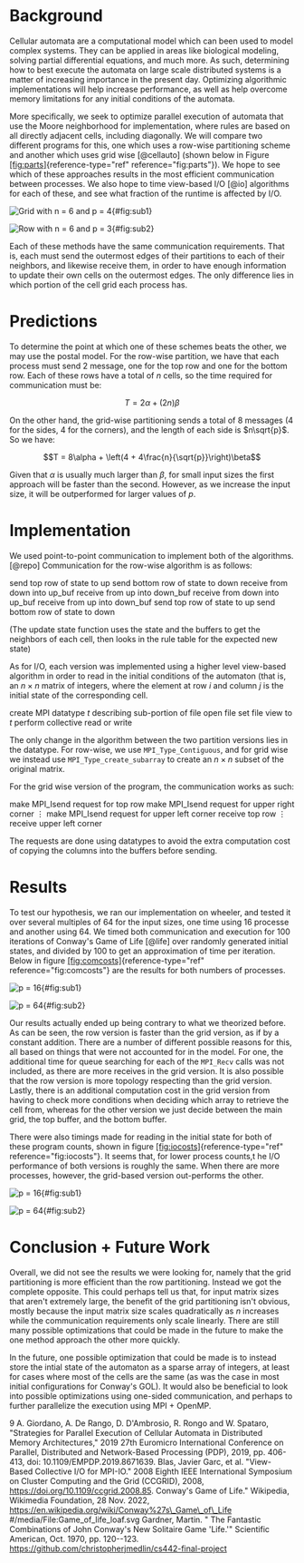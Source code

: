 Background
==========

Cellular automata are a computational model which can been used to model
complex systems. They can be applied in areas like biological modeling,
solving partial differential equations, and much more. As such,
determining how to best execute the automata on large scale distributed
systems is a matter of increasing importance in the present day.
Optimizing algorithmic implementations will help increase performance,
as well as help overcome memory limitations for any initial conditions
of the automata.

More specifically, we seek to optimize parallel execution of automata
that use the Moore neighborhood for implementation, where rules are
based on all directly adjacent cells, including diagonally. We will
compare two different programs for this, one which uses a row-wise
partitioning scheme and another which uses grid wise [@cellauto] (shown
below in Figure [\[fig:parts\]](#fig:parts){reference-type="ref"
reference="fig:parts"}). We hope to see which of these approaches
results in the most efficient communication between processes. We also
hope to time view-based I/O [@io] algorithms for each of these, and see
what fraction of the runtime is affected by I/O.

![Grid with $n = 6$ and $p = 4$](grid.png){#fig:sub1}

![Row with $n = 6$ and $p = 3$](row.png){#fig:sub2}

Each of these methods have the same communication requirements. That is,
each must send the outermost edges of their partitions to each of their
neighbors, and likewise receive them, in order to have enough
information to update their own cells on the outermost edges. The only
difference lies in which portion of the cell grid each process has.

Predictions
===========

To determine the point at which one of these schemes beats the other, we
may use the postal model. For the row-wise partition, we have that each
process must send 2 message, one for the top row and one for the bottom
row. Each of these rows have a total of $n$ cells, so the time required
for communication must be:

$$T = 2 \alpha + (2n)\beta$$

On the other hand, the grid-wise partitioning sends a total of 8
messages (4 for the sides, 4 for the corners), and the length of each
side is $n\sqrt{p}$. So we have:

$$T = 8\alpha + \left(4 + 4\frac{n}{\sqrt{p}}\right)\beta$$

Given that $\alpha$ is usually much larger than $\beta$, for small input
sizes the first approach will be faster than the second. However, as we
increase the input size, it will be outperformed for larger values of
$p$.

Implementation
==============

We used point-to-point communication to implement both of the
algorithms. [@repo] Communication for the row-wise algorithm is as
follows:

send top row of state to up send bottom row of state to down receive
from down into up\_buf receive from up into down\_buf receive from down
into up\_buf receive from up into down\_buf send top row of state to up
send bottom row of state to down

(The update state function uses the state and the buffers to get the
neighbors of each cell, then looks in the rule table for the expected
new state)

As for I/O, each version was implemented using a higher level view-based
algorithm in order to read in the initial conditions of the automaton
(that is, an $n \times n$ matrix of integers, where the element at row
$i$ and column $j$ is the initial state of the corresponding cell.

create MPI datatype $t$ describing sub-portion of file open file set
file view to $t$ perform collective read or write

The only change in the algorithm between the two partition versions lies
in the datatype. For row-wise, we use `MPI_Type_Contiguous`, and for
grid wise we instead use `MPI_Type_create_subarray` to create an
$n \times n$ subset of the original matrix.

For the grid wise version of the program, the communication works as
such:

make MPI\_Isend request for top row make MPI\_Isend request for upper
right corner $\vdots$ make MPI\_Isend request for upper left corner
receive top row $\vdots$ receive upper left corner

The requests are done using datatypes to avoid the extra computation
cost of copying the columns into the buffers before sending.

Results
=======

To test our hypothesis, we ran our implementation on wheeler, and tested
it over several multiples of 64 for the input sizes, one time using 16
processe and another using 64. We timed both communication and execution
for 100 iterations of Conway's Game of Life [@life] over randomly
generated initial states, and divided by 100 to get an approximation of
time per iteration. Below in figure
[\[fig:comcosts\]](#fig:comcosts){reference-type="ref"
reference="fig:comcosts"} are the results for both numbers of processes.

![$p = 16$](coms16.png){#fig:sub1}

![$p = 64$](coms64.png){#fig:sub2}

Our results actually ended up being contrary to what we theorized
before. As can be seen, the row version is faster than the grid version,
as if by a constant addition. There are a number of different possible
reasons for this, all based on things that were not accounted for in the
model. For one, the additional time for queue searching for each of the
`MPI_Recv` calls was not included, as there are more receives in the
grid version. It is also possible that the row version is more topology
respecting than the grid version. Lastly, there is an additional
computation cost in the grid version from having to check more
conditions when deciding which array to retrieve the cell from, whereas
for the other version we just decide between the main grid, the top
buffer, and the bottom buffer.

There were also timings made for reading in the initial state for both
of these program counts, shown in figure
[\[fig:iocosts\]](#fig:iocosts){reference-type="ref"
reference="fig:iocosts"}. It seems that, for lower process counts,t he
I/O performance of both versions is roughly the same. When there are
more processes, however, the grid-based version out-performs the other.

![$p = 16$](io16.png){#fig:sub1}

![$p = 64$](io64.png){#fig:sub2}

Conclusion + Future Work
========================

Overall, we did not see the results we were looking for, namely that the
grid partitioning is more efficient than the row partitioning. Instead
we got the complete opposite. This could perhaps tell us that, for input
matrix sizes that aren't extremely large, the benefit of the grid
partitioning isn't obvious, mostly because the input matrix size scales
quadratically as $n$ increases while the communication requirements only
scale linearly. There are still many possible optimizations that could
be made in the future to make the one method approach the other more
quickly.

In the future, one possible optimization that could be made is to
instead store the intial state of the automaton as a sparse array of
integers, at least for cases where most of the cells are the same (as
was the case in most initial configurations for Conway's GOL). It would
also be beneficial to look into possible optimizations using one-sided
communication, and perhaps to further parallelize the execution using
MPI + OpenMP.

9 A. Giordano, A. De Rango, D. D'Ambrosio, R. Rongo and W. Spataro,
\"Strategies for Parallel Execution of Cellular Automata in Distributed
Memory Architectures,\" 2019 27th Euromicro International Conference on
Parallel, Distributed and Network-Based Processing (PDP), 2019, pp.
406-413, doi: 10.1109/EMPDP.2019.8671639. Blas, Javier Garc, et al.
"View-Based Collective I/O for MPI-IO." 2008 Eighth IEEE International
Symposium on Cluster Computing and the Grid (CCGRID), 2008,
https://doi.org/10.1109/ccgrid.2008.85. Conway's Game of Life."
Wikipedia, Wikimedia Foundation, 28 Nov. 2022,
https://en.wikipedia.org/wiki/Conway%27s\_Game\_of\_Life
\#/media/File:Game\_of\_life\_loaf.svg Gardner, Martin. " The Fantastic
Combinations of John Conway's New Solitaire Game 'Life.'" Scientific
American, Oct. 1970, pp. 120--123.
https://github.com/christopherjmedlin/cs442-final-project
